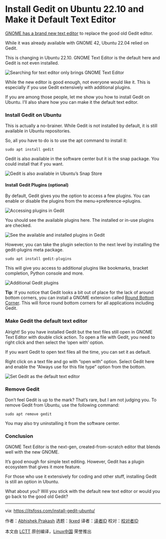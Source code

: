 [#]: subject: "Install Gedit on Ubuntu 22.10 and Make it Default Text Editor"
[#]: via: "https://itsfoss.com/install-gedit-ubuntu/"
[#]: author: "Abhishek Prakash https://itsfoss.com/"
[#]: collector: "lkxed"
[#]: translator: " "
[#]: reviewer: " "
[#]: publisher: " "
[#]: url: " "

Install Gedit on Ubuntu 22.10 and Make it Default Text Editor
======

[GNOME has a brand new text editor][1] to replace the good old Gedit editor.

While it was already available with GNOME 42, Ubuntu 22.04 relied on Gedit.

This is changing in Ubuntu 22.10. GNOME Text Editor is the default here and Gedit is not even installed.

![Searching for text editor only brings GNOME Text Editor][2]

While the new editor is good enough, not everyone would like it. This is especially if you use Gedit extensively with additional plugins.

If you are among those people, let me show you how to install Gedit on Ubuntu. I’ll also share how you can make it the default text editor.

### Install Gedit on Ubuntu

This is actually a no-brainer. While Gedit is not installed by default, it is still available in Ubuntu repositories.

So, all you have to do is to use the apt command to install it:

```
sudo apt install gedit
```

Gedit is also available in the software center but it is the snap package. You could install that if you want.

![Gedit is also available in Ubuntu’s Snap Store][3]

#### Install Gedit Plugins (optional)

By default, Gedit gives you the option to access a few plugins. You can enable or disable the plugins from the menu->preference->plugins.

![Accessing plugins in Gedit][4]

You should see the available plugins here. The installed or in-use plugins are checked.

![See the available and installed plugins in Gedit][5]

However, you can take the plugin selection to the next level by installing the gedit-plugins meta package.

```
sudo apt install gedit-plugins
```

This will give you access to additional plugins like bookmarks, bracket completion, Python console and more.

![Additional Gedit plugins][6]

**Tip**: If you notice that Gedit looks a bit out of place for the lack of around bottom corners, you can install a GNOME extension called [Round Bottom Corner][7]. This will force round bottom corners for all applications including Gedit.

### Make Gedit the default text editor

Alright! So you have installed Gedit but the text files still open in GNOME Text Editor with double click action. To open a file with Gedit, you need to right click and then select the ‘open with’ option.

If you want Gedit to open text files all the time, you can set it as default.

Right click on a text file and go with “open with” option. Select Gedit here and enable the “Always use for this file type” option from the bottom.

![Set Gedit as the default text editor][8]

### Remove Gedit

Don’t feel Gedit is up to the mark? That’s rare, but I am not judging you. To remove Gedit from Ubuntu, use the following command:

```
sudo apt remove gedit
```

You may also try uninstalling it from the software center.

### Conclusion

GNOME Text Editor is the next-gen, created-from-scratch editor that blends well with the new GNOME.

It’s good enough for simple text editing. However, Gedit has a plugin ecosystem that gives it more feature.

For those who use it extensively for coding and other stuff, installing Gedit is still an option in Ubuntu.

What about you? Will you stick with the default new text editor or would you go back to the good old Gedit?

--------------------------------------------------------------------------------

via: https://itsfoss.com/install-gedit-ubuntu/

作者：[Abhishek Prakash][a]
选题：[lkxed][b]
译者：[译者ID](https://github.com/译者ID)
校对：[校对者ID](https://github.com/校对者ID)

本文由 [LCTT](https://github.com/LCTT/TranslateProject) 原创编译，[Linux中国](https://linux.cn/) 荣誉推出

[a]: https://itsfoss.com/
[b]: https://github.com/lkxed
[1]: https://itsfoss.com/gnome-text-editor/
[2]: https://itsfoss.com/wp-content/uploads/2022/10/text-editor-ubuntu.png
[3]: https://itsfoss.com/wp-content/uploads/2022/10/install-gedit-from-ubuntu-software-center.png
[4]: https://itsfoss.com/wp-content/uploads/2022/10/access-plugins-in-gedit.png
[5]: https://itsfoss.com/wp-content/uploads/2022/10/plugins-in-gedit.png
[6]: https://itsfoss.com/wp-content/uploads/2022/10/additional-plugins-gedit.png
[7]: https://extensions.gnome.org/extension/5237/rounded-window-corners/
[8]: https://itsfoss.com/wp-content/uploads/2022/10/set-gedit-default.png
